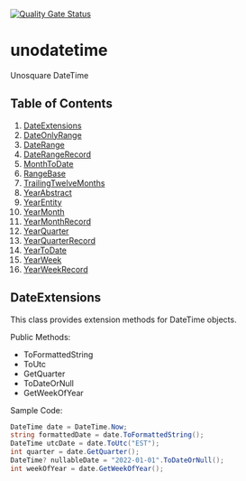 [![Quality Gate Status](https://sonarcloud.io/api/project_badges/measure?project=unosquare_unodatetime&metric=alert_status)](https://sonarcloud.io/summary/new_code?id=unosquare_unodatetime)

# unodatetime

Unosquare DateTime

## Table of Contents
1. [DateExtensions](#DateExtensions)
2. [DateOnlyRange](#DateOnlyRange)
3. [DateRange](#DateRange)
4. [DateRangeRecord](#DateRangeRecord)
5. [MonthToDate](#MonthToDate)
6. [RangeBase](#RangeBase)
7. [TrailingTwelveMonths](#TrailingTwelveMonths)
8. [YearAbstract](#YearAbstract)
9. [YearEntity](#YearEntity)
10. [YearMonth](#YearMonth)
11. [YearMonthRecord](#YearMonthRecord)
12. [YearQuarter](#YearQuarter)
13. [YearQuarterRecord](#YearQuarterRecord)
14. [YearToDate](#YearToDate)
15. [YearWeek](#YearWeek)
16. [YearWeekRecord](#YearWeekRecord)

## DateExtensions
This class provides extension methods for DateTime objects.

Public Methods:
- ToFormattedString
- ToUtc
- GetQuarter
- ToDateOrNull
- GetWeekOfYear

Sample Code:
```csharp
DateTime date = DateTime.Now;
string formattedDate = date.ToFormattedString();
DateTime utcDate = date.ToUtc("EST");
int quarter = date.GetQuarter();
DateTime? nullableDate = "2022-01-01".ToDateOrNull();
int weekOfYear = date.GetWeekOfYear();
